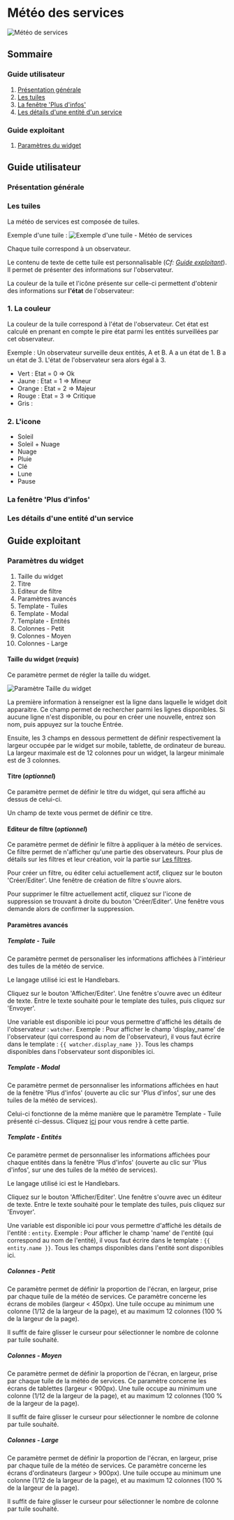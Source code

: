 # Météo des services

![Météo de services](./img/weather.png  "Météo de services")

## Sommaire

### Guide utilisateur
1. [Présentation générale](#presentation-generale)
2. [Les tuiles](#les-tuiles)
3. [La fenêtre 'Plus d'infos'](#la-fenetre-plus-dinfos)
4. [Les détails d'une entité d'un service](#les-details-dune-entite-dun-service)

### Guide exploitant
1. [Paramètres du widget](#parametres-du-widget)

## Guide utilisateur
### Présentation générale
### Les tuiles

La météo de services est composée de tuiles.

Exemple d'une tuile : ![Exemple d'une tuile - Météo de services](./img/tuile-weather.png  "Exemple d'une tuile - Météo de services")

Chaque tuile correspond à un observateur.

Le contenu de texte de cette tuile est personnalisable (*Cf: [Guide exploitant](#guide-exploitant_1)*). Il permet de présenter des informations sur l'observateur.

La couleur de la tuile et l'icône présente sur celle-ci permettent d'obtenir des informations sur **l'état** de l'observateur:

### 1. La couleur

La couleur de la tuile correspond à l'état de l'observateur. Cet état est calculé en prenant en compte le pire état parmi les entités surveillées par cet observateur.

Exemple : 
Un observateur surveille deux entités, A et B. A a un état de 1. B a un état de 3. L'état de l'observateur sera alors égal à 3.

- Vert : Etat = 0 => Ok
- Jaune : Etat = 1 => Mineur
- Orange : Etat = 2 => Majeur
- Rouge : Etat = 3 => Critique
- Gris : 

### 2. L'icone

- Soleil
- Soleil + Nuage
- Nuage
- Pluie
- Clé
- Lune
- Pause

### La fenêtre 'Plus d'infos'
### Les détails d'une entité d'un service

## Guide exploitant
### Paramètres du widget
1. Taille du widget
2. Titre
3. Editeur de filtre
4. Paramètres avancés
  1. Template - Tuiles
  2. Template - Modal
  3. Template - Entités
  4. Colonnes - Petit
  5. Colonnes - Moyen
  6. Colonnes - Large

#### Taille du widget (*requis*)

Ce paramètre permet de régler la taille du widget.

![Paramètre Taille du widget](../img/settings/widget-size.png "Paramètre Taille du widget")

La première information à renseigner est la ligne dans laquelle le widget doit apparaitre. Ce champ permet de rechercher parmi les lignes disponibles. Si aucune ligne n'est disponible, ou pour en créer une nouvelle, entrez son nom, puis appuyez sur la touche Entrée.

Ensuite, les 3 champs en dessous permettent de définir respectivement la largeur occupée par le widget sur mobile, tablette, de ordinateur de bureau.
La largeur maximale est de 12 colonnes pour un widget, la largeur minimale est de 3 colonnes.

#### Titre (*optionnel*)

Ce paramètre permet de définir le titre du widget, qui sera affiché au dessus de celui-ci.

Un champ de texte vous permet de définir ce titre.

#### Editeur de filtre (*optionnel*)

Ce paramètre permet de définir le filtre à appliquer à la météo de services.
Ce filtre permet de n'afficher qu'une partie des observateurs.
Pour plus de détails sur les filtres et leur création, voir la partie sur [Les filtres](../../filtres/index.md).

Pour créer un filtre, ou éditer celui actuellement actif, cliquez sur le bouton 'Créer/Editer'. Une fenêtre de création de filtre s'ouvre alors.

Pour supprimer le filtre actuellement actif, cliquez sur l'icone de suppression se trouvant à droite du bouton 'Créer/Editer'. Une fenêtre vous demande alors de confirmer la suppression.

#### Paramètres avancés
##### Template - Tuile

Ce paramètre permet de personaliser les informations affichées à l'intérieur des tuiles de la météo de service.

Le langage utilisé ici est le Handlebars.

Cliquez sur le bouton 'Afficher/Editer'. Une fenêtre s'ouvre avec un éditeur de texte. Entre le texte souhaité pour le template des tuiles, puis cliquez sur 'Envoyer'.

Une variable est disponible ici pour vous permettre d'affiché les détails de l'observateur : ```watcher```.
Exemple : Pour afficher le champ 'display_name' de l'observateur (qui correspond au nom de l'observateur), il vous faut écrire dans le template : ```{{ watcher.display_name }}```.
Tous les champs disponibles dans l'observateur sont disponibles ici.

##### Template - Modal

Ce paramètre permet de personnaliser les informations affichées en haut de la fenêtre 'Plus d'infos' (ouverte au clic sur 'Plus d'infos', sur une des tuiles de la météo de services).

Celui-ci fonctionne de la même manière que le paramètre Template - Tuile présenté ci-dessus. Cliquez [ici](#template-tuile) pour vous rendre à cette partie.

##### Template - Entités

Ce paramètre permet de personnaliser les informations affichées pour chaque entités dans la fenêtre 'Plus d'infos' (ouverte au clic sur 'Plus d'infos', sur une des tuiles de la météo de services).

Le langage utilisé ici est le Handlebars.

Cliquez sur le bouton 'Afficher/Editer'. Une fenêtre s'ouvre avec un éditeur de texte. Entre le texte souhaité pour le template des tuiles, puis cliquez sur 'Envoyer'.

Une variable est disponible ici pour vous permettre d'affiché les détails de l'entité : ```entity```.
Exemple : Pour afficher le champ 'name' de l'entité (qui correspond au nom de l'entité), il vous faut écrire dans le template : ```{{ entity.name }}```.
Tous les champs disponibles dans l'entité sont disponibles ici.

##### Colonnes - Petit

Ce paramètre permet de définir la proportion de l'écran, en largeur, prise par chaque tuile de la météo de services. Ce paramètre concerne les écrans de mobiles (largeur < 450px). Une tuile occupe au minimum une colonne (1/12 de la largeur de la page), et au maximum 12 colonnes (100 % de la largeur de la page).

Il suffit de faire glisser le curseur pour sélectionner le nombre de colonne par tuile souhaité.

##### Colonnes - Moyen

Ce paramètre permet de définir la proportion de l'écran, en largeur, prise par chaque tuile de la météo de services. Ce paramètre concerne les écrans de tablettes (largeur < 900px). Une tuile occupe au minimum une colonne (1/12 de la largeur de la page), et au maximum 12 colonnes (100 % de la largeur de la page).

Il suffit de faire glisser le curseur pour sélectionner le nombre de colonne par tuile souhaité.

##### Colonnes - Large

Ce paramètre permet de définir la proportion de l'écran, en largeur, prise par chaque tuile de la météo de services. Ce paramètre concerne les écrans d'ordinateurs (largeur > 900px). Une tuile occupe au minimum une colonne (1/12 de la largeur de la page), et au maximum 12 colonnes (100 % de la largeur de la page).

Il suffit de faire glisser le curseur pour sélectionner le nombre de colonne par tuile souhaité.
